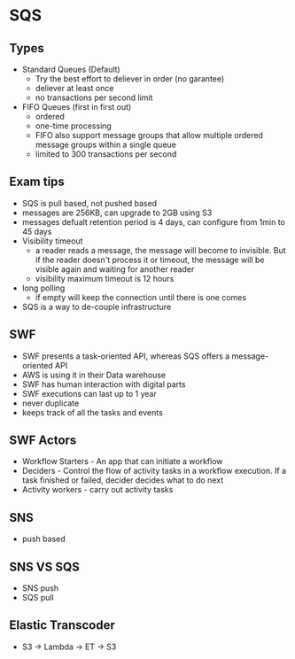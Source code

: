 # SQS

## Types

- Standard Queues (Default)
  - Try the best effort to deliever in order (no garantee)
  - deliever at least once
  - no transactions per second limit
- FIFO Queues (first in first out)
  - ordered
  - one-time processing
  - FIFO also support message groups that allow multiple ordered message groups within a single queue
  - limited to 300 transactions per second

## Exam tips

- SQS is pull based, not pushed based
- messages are 256KB, can upgrade to 2GB using S3
- messages defualt retention period is 4 days, can configure from 1min to 45 days
- Visibility timeout
  - a reader reads a message, the message will become to invisible. But if the reader doesn't process it or timeout, the message will be visible again and waiting for another reader
  - visibility maximum timeout is 12 hours
- long polling
  - if empty will keep the connection until there is one comes
- SQS is a way to de-couple infrastructure

## SWF

- SWF presents a task-oriented API, whereas SQS offers a message-oriented API
- AWS is using it in their Data warehouse
- SWF has human interaction with digital parts
- SWF executions can last up to 1 year
- never duplicate
- keeps track of all the tasks and events

## SWF Actors

- Workflow Starters - An app that can initiate a workflow
- Deciders - Control the flow of activity tasks in a workflow execution. If a task finished or failed, decider decides what to do next
- Activity workers - carry out activity tasks

## SNS

- push based

## SNS VS SQS

- SNS push
- SQS pull

## Elastic Transcoder

- S3 -> Lambda -> ET -> S3
